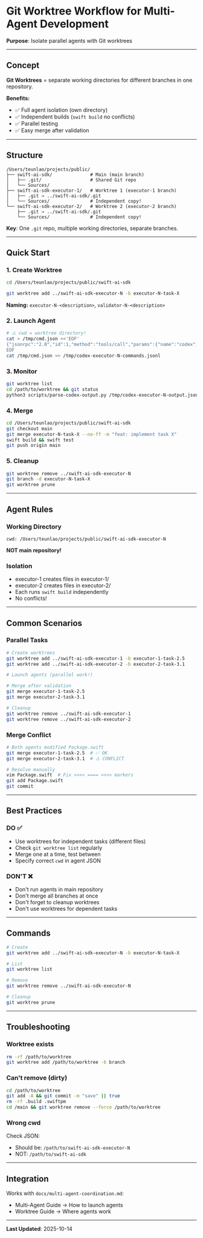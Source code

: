 # Git Worktree Workflow for Multi-Agent Development

**Purpose**: Isolate parallel agents with Git worktrees

---

## Concept

**Git Worktrees** = separate working directories for different branches in one repository.

**Benefits:**
- ✅ Full agent isolation (own directory)
- ✅ Independent builds (`swift build` no conflicts)
- ✅ Parallel testing
- ✅ Easy merge after validation

---

## Structure

```
/Users/teunlao/projects/public/
├── swift-ai-sdk/              # Main (main branch)
│   ├── .git/                  # Shared Git repo
│   └── Sources/
├── swift-ai-sdk-executor-1/   # Worktree 1 (executor-1 branch)
│   ├── .git → ../swift-ai-sdk/.git
│   └── Sources/               # Independent copy!
└── swift-ai-sdk-executor-2/   # Worktree 2 (executor-2 branch)
    ├── .git → ../swift-ai-sdk/.git
    └── Sources/               # Independent copy!
```

**Key**: One `.git` repo, multiple working directories, separate branches.

---

## Quick Start

### 1. Create Worktree

```bash
cd /Users/teunlao/projects/public/swift-ai-sdk

git worktree add ../swift-ai-sdk-executor-N -b executor-N-task-X
```

**Naming:** `executor-N-<description>`, `validator-N-<description>`

### 2. Launch Agent

```bash
# ⚠️ cwd = worktree directory!
cat > /tmp/cmd.json <<'EOF'
{"jsonrpc":"2.0","id":1,"method":"tools/call","params":{"name":"codex","arguments":{"prompt":"TASK","cwd":"/Users/teunlao/projects/public/swift-ai-sdk-executor-N","approval-policy":"never","sandbox":"danger-full-access"}}}
EOF
cat /tmp/cmd.json >> /tmp/codex-executor-N-commands.jsonl
```

### 3. Monitor

```bash
git worktree list
cd /path/to/worktree && git status
python3 scripts/parse-codex-output.py /tmp/codex-executor-N-output.json --stuck
```

### 4. Merge

```bash
cd /Users/teunlao/projects/public/swift-ai-sdk
git checkout main
git merge executor-N-task-X --no-ff -m "feat: implement task X"
swift build && swift test
git push origin main
```

### 5. Cleanup

```bash
git worktree remove ../swift-ai-sdk-executor-N
git branch -d executor-N-task-X
git worktree prune
```

---

## Agent Rules

### Working Directory

```
cwd: /Users/teunlao/projects/public/swift-ai-sdk-executor-N
```

**NOT main repository!**

### Isolation

- executor-1 creates files in executor-1/
- executor-2 creates files in executor-2/
- Each runs `swift build` independently
- No conflicts!

---

## Common Scenarios

### Parallel Tasks

```bash
# Create worktrees
git worktree add ../swift-ai-sdk-executor-1 -b executor-1-task-2.5
git worktree add ../swift-ai-sdk-executor-2 -b executor-2-task-3.1

# Launch agents (parallel work!)

# Merge after validation
git merge executor-1-task-2.5
git merge executor-2-task-3.1

# Cleanup
git worktree remove ../swift-ai-sdk-executor-1
git worktree remove ../swift-ai-sdk-executor-2
```

### Merge Conflict

```bash
# Both agents modified Package.swift
git merge executor-1-task-2.5  # ✅ OK
git merge executor-2-task-3.1  # ⚠️ CONFLICT

# Resolve manually
vim Package.swift  # Fix <<<< ==== >>>> markers
git add Package.swift
git commit
```

---

## Best Practices

### DO ✅

- Use worktrees for independent tasks (different files)
- Check `git worktree list` regularly
- Merge one at a time, test between
- Specify correct `cwd` in agent JSON

### DON'T ❌

- Don't run agents in main repository
- Don't merge all branches at once
- Don't forget to cleanup worktrees
- Don't use worktrees for dependent tasks

---

## Commands

```bash
# Create
git worktree add ../swift-ai-sdk-executor-N -b executor-N-task-X

# List
git worktree list

# Remove
git worktree remove ../swift-ai-sdk-executor-N

# Cleanup
git worktree prune
```

---

## Troubleshooting

### Worktree exists

```bash
rm -rf /path/to/worktree
git worktree add /path/to/worktree -b branch
```

### Can't remove (dirty)

```bash
cd /path/to/worktree
git add -A && git commit -m "save" || true
rm -rf .build .swiftpm
cd /main && git worktree remove --force /path/to/worktree
```

### Wrong cwd

Check JSON:
- Should be: `/path/to/swift-ai-sdk-executor-N`
- NOT: `/path/to/swift-ai-sdk`

---

## Integration

Works with `docs/multi-agent-coordination.md`:
- Multi-Agent Guide → How to launch agents
- Worktree Guide → Where agents work

---

**Last Updated**: 2025-10-14
